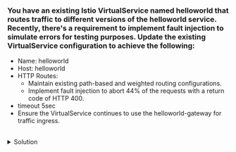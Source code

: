 
### You have an existing Istio VirtualService named helloworld that routes traffic to different versions of the helloworld service. Recently, there's a requirement to implement fault injection to simulate errors for testing purposes. Update the existing VirtualService configuration to achieve the following:

* Name: helloworld
* Host: helloworld
* HTTP Routes:
    * Maintain existing path-based and weighted routing configurations.
    * Implement fault injection to abort 44% of the requests with a return code of HTTP 400.
* timeout 5sec
* Ensure the VirtualService continues to use the helloworld-gateway for traffic ingress.




<br>
<details><summary>Solution</summary>
<br>

```plain 
apiVersion: networking.istio.io/v1alpha3
kind: VirtualService
metadata:
  name: helloworld
spec:
  hosts:
  - "hello.world.com"
  gateways:
  - helloworld-gateway
  http:
  - match:
    - uri:
        prefix: /capital
    - uri:
        prefix: /small
    fault:
      abort:
        percentage:
          value: 44
        httpStatus: 400
    route:
    - destination:
        host: helloworld
        port:
          number: 8080
    timeout: 5s

kubectl apply -f filename.yaml
```{{}}

</details>